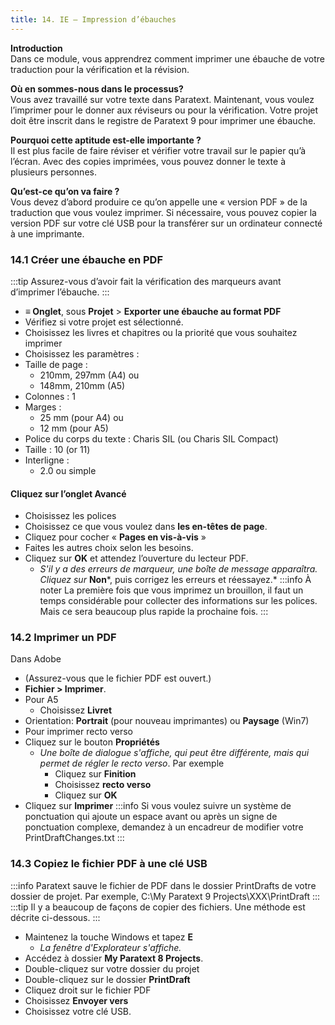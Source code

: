 ```yaml
---
title: 14. IE – Impression d’ébauches
---
```

**Introduction**  
Dans ce module, vous apprendrez comment imprimer une ébauche de votre traduction pour la vérification et la révision.

**Où en sommes-nous dans le processus?**  
Vous avez travaillé sur votre texte dans Paratext. Maintenant, vous voulez l’imprimer pour le donner aux réviseurs ou pour la vérification. Votre projet doit être inscrit dans le registre de Paratext 9 pour imprimer une ébauche.

**Pourquoi cette aptitude est-elle importante ?**  
Il est plus facile de faire réviser et vérifier votre travail sur le papier qu’à l’écran. Avec des copies imprimées, vous pouvez donner le texte à plusieurs personnes.

**Qu’est-ce qu’on va faire ?**  
Vous devez d’abord produire ce qu’on appelle une « version PDF » de la traduction que vous voulez imprimer. Si nécessaire, vous pouvez copier la version PDF sur votre clé USB pour la transférer sur un ordinateur connecté à une imprimante.

### 14.1 Créer une ébauche en PDF
:::tip
Assurez-vous d’avoir fait la vérification des marqueurs avant d’imprimer l’ébauche.
:::
-  **≡ Onglet**, sous **Projet** \> **Exporter une ébauche au format PDF**
-   Vérifiez si votre projet est sélectionné.
-   Choisissez les livres et chapitres ou la priorité que vous souhaitez imprimer
-   Choisissez les paramètres :
-   Taille de page :  
    - 210mm, 297mm (A4) ou  
    - 148mm, 210mm (A5)
-   Colonnes : 1
-   Marges :  
    - 25 mm (pour A4) ou  
    - 12 mm (pour A5)
-   Police du corps du texte : Charis SIL (ou Charis SIL Compact)
-   Taille : 10 (or 11)
-   Interligne :  
    - 2.0 ou simple
#### Cliquez sur l’onglet **Avancé**
-   Choisissez les polices
-   Choisissez ce que vous voulez dans **les en-têtes de page**.
-   Cliquez pour cocher « **Pages en vis-à-vis** »
-   Faites les autres choix selon les besoins.
-   Cliquez sur **OK** et attendez l’ouverture du lecteur PDF.  
    -    *S'il y a des erreurs de marqueur, une boîte de message apparaîtra. Cliquez sur* **Non***, puis corrigez les erreurs et réessayez.*
:::info À noter 
La première fois que vous imprimez un brouillon, il faut un temps considérable pour collecter des informations sur les polices. Mais ce sera beaucoup plus rapide la prochaine fois.
:::
### 14.2 Imprimer un PDF

Dans Adobe

-   (Assurez-vous que le fichier PDF est ouvert.)
-  **Fichier \> Imprimer**.
-   Pour A5 
    -   Choisissez **Livret**
-   Orientation: **Portrait** (pour nouveau imprimantes) ou **Paysage** (Win7)
-   Pour imprimer recto verso
-   Cliquez sur le bouton **Propriétés**
    -  *Une boîte de dialogue s'affiche, qui peut être différente, mais qui permet de régler le recto verso*. Par exemple
       -  Cliquez sur **Finition**
       -   Choisissez **recto verso**
       -   Cliquez sur **OK**
- Cliquez sur **Imprimer**
:::info
Si vous voulez suivre un système de ponctuation qui ajoute un espace avant ou après un signe de ponctuation complexe, demandez à un encadreur de modifier votre PrintDraftChanges.txt
:::
### 14.3 Copiez le fichier PDF à une clé USB
:::info
Paratext sauve le fichier de PDF dans le dossier PrintDrafts de votre dossier de projet. Par exemple, C:\\My Paratext 9 Projects\\XXX\\PrintDraft
:::
:::tip
Il y a beaucoup de façons de copier des fichiers. Une méthode est décrite ci-dessous.
:::
-   Maintenez la touche Windows et tapez **E**  
    -    *La fenêtre d'Explorateur s'affiche.*
-   Accédez à dossier **My Paratext 8 Projects**.
-   Double-cliquez sur votre dossier du projet
-   Double-cliquez sur le dossier **PrintDraft**
-   Cliquez droit sur le fichier PDF
-   Choisissez **Envoyer vers**
-   Choisissez votre clé USB.
